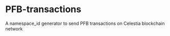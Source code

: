 # PFB-transactions
A namespace_id generator to send PFB transactions on Celestia blockchain network
